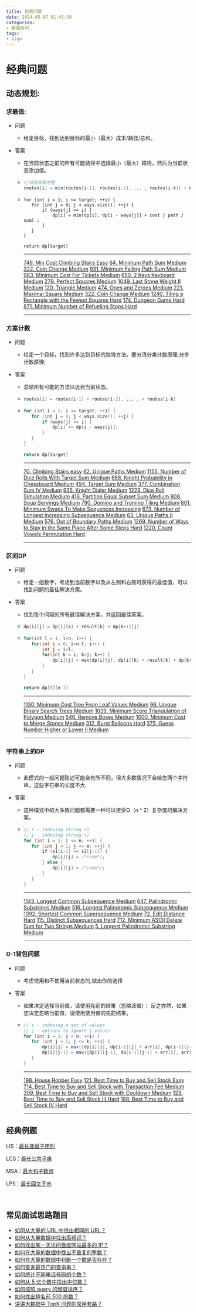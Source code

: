 ```yaml
---
title: 经典问题
date: 2024-05-07 01:45:50
categories:
- 解题技巧
tags:
- algo
---
```




# 经典问题



## 动态规划:

### 求最值:

* 问题

  * 给定目标，找到达到目标的最小（最大）成本/路径/总和。

* 答案

  * 在当前状态之前的所有可能路径中选择最小（最大）路径，然后为当前状态添加值。

  * ```java
    //状态转移方程
    routes[i] = min(routes[i-1], routes[i-2], ... , routes[i-k]) + cost[i]
    ```

  * ```
    for (int i = 1; i <= target; ++i) {
       for (int j = 0; j < ways.size(); ++j) {
           if (ways[j] <= i) {
               dp[i] = min(dp[i], dp[i - ways[j]] + cost / path / sum) ;
           }
       }
    }
     
    return dp[target]
    ```

    ---

    [746. Min Cost Climbing Stairs Easy](https://leetcode-cn.com/problems/min-cost-climbing-stairs)
    [64. Minimum Path Sum Medium](https://leetcode-cn.com/problems/minimum-path-sum)
    [322. Coin Change Medium](https://leetcode-cn.com/problems/coin-change)
    [931. Minimum Falling Path Sum Medium](https://leetcode-cn.com/problems/minimum-falling-path-sum)
    [983. Minimum Cost For Tickets Medium](https://leetcode-cn.com/problems/minimum-cost-for-tickets)
    [650. 2 Keys Keyboard Medium](https://leetcode-cn.com/problems/2-keys-keyboard)
    [279. Perfect Squares Medium](https://leetcode-cn.com/problems/perfect-squares)
    [1049. Last Stone Weight II Medium](https://leetcode-cn.com/problems/last-stone-weight-ii)
    [120. Triangle Medium](https://leetcode-cn.com/problems/triangle)
    [474. Ones and Zeroes Medium](https://leetcode-cn.com/problems/ones-and-zeroes)
    [221. Maximal Square Medium](https://leetcode-cn.com/problems/maximal-square)
    [322. Coin Change Medium](https://leetcode-cn.com/problems/coin-change)
    [1240. Tiling a Rectangle with the Fewest Squares Hard](https://leetcode-cn.com/problems/tiling-a-rectangle-with-the-fewest-squares)
    [174. Dungeon Game Hard](https://leetcode-cn.com/problems/dungeon-game)
    [871. Minimum Number of Refueling Stops Hard](https://leetcode-cn.com/problems/minimum-number-of-refueling-stops)

    ---

    

### 方案计数

* 问题

  * 给定一个目标，找到许多达到目标的独特方法。要分清分类计数原理,分步计数原理;

* 答案

  * 总结所有可能的方法以达到当前状态。

  * ```java
    routes[i] = routes[i-1] + routes[i-2], ... , + routes[i-k]
    ```

  * ```java
    for (int i = 1; i <= target; ++i) {
       for (int j = 0; j < ways.size(); ++j) {
           if (ways[j] <= i) {
               dp[i] += dp[i - ways[j]];
           }
       }
    }
     
    return dp[target]
    ```

    ---

    [70. Climbing Stairs easy](https://leetcode-cn.com/problems/climbing-stairs)
    [62. Unique Paths Medium](https://leetcode-cn.com/problems/unique-paths)
    [1155. Number of Dice Rolls With Target Sum Medium](https://leetcode-cn.com/problems/number-of-dice-rolls-with-target-sum)
    [688. Knight Probability in Chessboard Medium](https://leetcode-cn.com/problems/knight-probability-in-chessboard)
    [494. Target Sum Medium](https://leetcode-cn.com/problems/target-sum)
    [377. Combination Sum IV Medium](https://leetcode-cn.com/problems/combination-sum-iv)
    [935. Knight Dialer Medium](https://leetcode-cn.com/problems/knight-dialer)
    [1223. Dice Roll Simulation Medium](https://leetcode-cn.com/problems/dice-roll-simulation)
    [416. Partition Equal Subset Sum Medium](https://leetcode-cn.com/problems/partition-equal-subset-sum)
    [808. Soup Servings Medium](https://leetcode-cn.com/problems/soup-servings)
    [790. Domino and Tromino Tiling Medium](https://leetcode-cn.com/problems/domino-and-tromino-tiling)
    [801. Minimum Swaps To Make Sequences Increasing](https://leetcode-cn.com/problems/minimum-swaps-to-make-sequences)
    [673. Number of Longest Increasing Subsequence Medium](https://leetcode-cn.com/problems/number-of-longest-increasing-subsequence)
    [63. Unique Paths II Medium](https://leetcode-cn.com/problems/unique-paths-ii)
    [576. Out of Boundary Paths Medium](https://leetcode-cn.com/problems/out-of-boundary-paths)
    [1269. Number of Ways to Stay in the Same Place After Some Steps Hard](https://leetcode-cn.com/problems/number-of-ways-to-stay-in-the-same-place-after-some-steps)
    [1220. Count Vowels Permutation Hard](https://leetcode-cn.com/problems/count-vowels-permutation)

    ---

    

### 区间DP

* 问题

  * 给定一组数字，考虑到当前数字以及从左侧和右侧可获得的最佳值，可以找到问题的最佳解决方案。

* 答案

  * 找到每个间隔的所有最佳解决方案，并返回最佳答案。

  * ```java
    dp[i][j] = dp[i][k] + result[k] + dp[k+1][j]
    ```

  * ```java
    for(int l = 1; l<n; l++) {
       for(int i = 0; i<n-l; i++) {
           int j = i+l;
           for(int k = i; k<j; k++) {
               dp[i][j] = max(dp[i][j], dp[i][k] + result[k] + dp[k+1][j]);
           }
       }
    }
     
    return dp[0][n-1]
    ```

    ---

    [1130. Minimum Cost Tree From Leaf Values Medium](https://leetcode-cn.com/problems/minimum-cost-tree-from-leaf-values)
    [96. Unique Binary Search Trees Medium](https://leetcode-cn.com/problems/unique-binary-search-trees)
    [1039. Minimum Score Triangulation of Polygon Medium](https://leetcode-cn.com/problems/minimum-score-triangulation-of-polygon)
    [546. Remove Boxes Medium](https://leetcode-cn.com/problems/remove-boxes)
    [1000. Minimum Cost to Merge Stones Medium](https://leetcode-cn.com/problems/minimum-cost-to-merge-stones)
    [312. Burst Balloons Hard](https://leetcode-cn.com/problems/burst-balloons)
    [375. Guess Number Higher or Lower II Medium](https://leetcode-cn.com/problems/guess-number-higher-or-lower-ii)

    ---

    

### 字符串上的DP

* 问题

  * 此模式的一般问题陈述可能会有所不同，但大多数情况下会给您两个字符串，这些字符串的长度不大.

* 答案

  * 这种模式中的大多数问题都需要一种可以接受O（n ^ 2）复杂度的解决方案。

  * ```java
    // i - indexing string s1
    // j - indexing string s2
    for (int i = 1; i <= n; ++i) {
       for (int j = 1; j <= m; ++j) {
           if (s1[i-1] == s2[j-1]) {
               dp[i][j] = /*code*/;
           } else {
               dp[i][j] = /*code*/;
           }
       }
    }
    ```

    ---

    [1143. Longest Common Subsequence Medium](https://leetcode-cn.com/problems/longest-common-subsequence)
    [647. Palindromic Substrings Medium](https://leetcode-cn.com/problems/palindromic-substrings)
    [516. Longest Palindromic Subsequence Medium](https://leetcode-cn.com/problems/longest-palindromic-subsequence)
    [1092. Shortest Common Supersequence Medium](https://leetcode-cn.com/problems/shortest-common-supersequence)
    [72. Edit Distance Hard](https://leetcode-cn.com/problems/edit-distance)
    [115. Distinct Subsequences Hard](https://leetcode-cn.com/problems/distinct-subsequences)
    [712. Minimum ASCII Delete Sum for Two Strings Medium](https://leetcode-cn.com/problems/minimum-ascii-delete-sum-for-two-strings)
    [5. Longest Palindromic Substring Medium](https://leetcode-cn.com/problems/longest-palindromic-substring)

    ---

    



### 0-1背包问题

* 问题

  * 考虑使用和不使用当前状态的,做出你的选择

* 答案

  * 如果决定选择当前值，请使用先前的结果（忽略该值）； 反之亦然，如果您决定忽略当前值，请使用使用值的先前结果。

  * ```java
    // i - indexing a set of values
    // j - options to ignore j values
    for (int i = 1; i < n; ++i) {
       for (int j = 1; j <= k; ++j) {
           dp[i][j] = max({dp[i][j], dp[i-1][j] + arr[i], dp[i-1][j-1]});
           dp[i][j-1] = max({dp[i][j-1], dp[i-1][j-1] + arr[i], arr[i]});
       }
    }
    ```

    ---

    [198. House Robber Easy](https://leetcode-cn.com/problems/house-robber)
    [121. Best Time to Buy and Sell Stock Easy](https://leetcode-cn.com/problems/best-time-to-buy-and-sell-stock)
    [714. Best Time to Buy and Sell Stock with Transaction Fee Medium](https://leetcode-cn.com/problems/best-time-to-buy-and-sell-stock-with-transaction-fee)
    [309. Best Time to Buy and Sell Stock with Cooldown Medium](https://leetcode-cn.com/problems/best-time-to-buy-and-sell-stock-with-cooldown)
    [123. Best Time to Buy and Sell Stock III Hard](https://leetcode-cn.com/problems/best-time-to-buy-and-sell-stock-iii)
    [188. Best Time to Buy and Sell Stock IV Hard](https://leetcode-cn.com/problems/best-time-to-buy-and-sell-stock-iv)

    ---

## 经典例题

LIS：[最长递增子序列](https://leetcode.cn/problems/longest-increasing-subsequence/)

LCS：[最长公共子串](https://leetcode.cn/problems/longest-common-subsequence/)

MSA：[最大和子数组](https://leetcode.cn/problems/maximum-subarray/)

LPS：[最长回文子串](https://leetcode.cn/problems/longest-palindromic-substring/)

​			

## 常见面试思路题目

- [如何从大量的 URL 中找出相同的 URL？](https://gitee.com/hideincode/advanced-java/blob/main/docs/big-data/find-common-urls.md)
- [如何从大量数据中找出高频词？](https://gitee.com/hideincode/advanced-java/blob/main/docs/big-data/find-top-100-words.md)
- [如何找出某一天访问百度网站最多的 IP？](https://gitee.com/hideincode/advanced-java/blob/main/docs/big-data/find-top-1-ip.md)
- [如何在大量的数据中找出不重复的整数？](https://gitee.com/hideincode/advanced-java/blob/main/docs/big-data/find-no-repeat-number.md)
- [如何在大量的数据中判断一个数是否存在？](https://gitee.com/hideincode/advanced-java/blob/main/docs/big-data/find-a-number-if-exists.md)
- [如何查询最热门的查询串？](https://gitee.com/hideincode/advanced-java/blob/main/docs/big-data/find-hotest-query-string.md)
- [如何统计不同电话号码的个数？](https://gitee.com/hideincode/advanced-java/blob/main/docs/big-data/count-different-phone-numbers.md)
- [如何从 5 亿个数中找出中位数？](https://gitee.com/hideincode/advanced-java/blob/main/docs/big-data/find-mid-value-in-500-millions.md)
- [如何按照 query 的频度排序？](https://gitee.com/hideincode/advanced-java/blob/main/docs/big-data/sort-the-query-strings-by-counts.md)
- [如何找出排名前 500 的数？](https://gitee.com/hideincode/advanced-java/blob/main/docs/big-data/find-rank-top-500-numbers.md)
- [讲讲大数据中 TopK 问题的常用套路？](https://gitee.com/hideincode/advanced-java/blob/main/docs/big-data/topk-problems-and-solutions.md)
